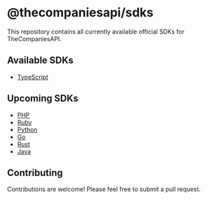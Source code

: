 # @thecompaniesapi/sdks

This repository contains all currently available official SDKs for TheCompaniesAPI.

## Available SDKs

- [TypeScript](./sdks/typescript)

## Upcoming SDKs

- [PHP](https://updates.thecompaniesapi.com/en/p/create-php-sdk-for-api-integration)
- [Ruby](https://updates.thecompaniesapi.com/en/p/create-ruby-sdk-for-api-integration)
- [Python](https://updates.thecompaniesapi.com/en/p/create-python-sdk-for-api-integration)
- [Go](https://updates.thecompaniesapi.com/en/p/create-go-sdk-for-api-integration)
- [Rust](https://updates.thecompaniesapi.com/en/p/create-rust-sdk-for-api-integration)
- [Java](https://updates.thecompaniesapi.com/en/p/create-java-sdk-for-api-integration)

## Contributing

Contributions are welcome! Please feel free to submit a pull request.
